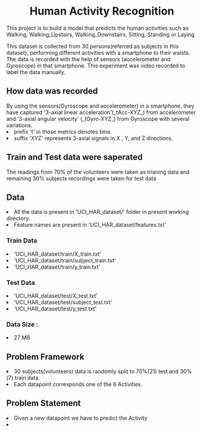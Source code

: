 <h1><center>Human Activity Recognition</center></h1>

This project is to build a model that predicts the human activities such as Walking, Walking_Upstairs, Walking_Downstairs, Sitting, Standing or Laying.

This dataset is collected from 30 persons(referred as subjects in this dataset), performing different activities with a smartphone to their waists. The data is recorded with the help of sensors (accelerometer and Gyroscope) in that smartphone. This experiment was video recorded to label the data manually.

<h2>How data was recorded</h2>
By using the sensors(Gyroscope and accelerometer) in a smartphone, they have captured '3-axial linear acceleration'(_tAcc-XYZ_) from accelerometer and '3-axial angular velocity' (_tGyro-XYZ_) from Gyroscope with several variations.

<li>prefix 't' in those metrics denotes time.</li>

<li>suffix 'XYZ' represents 3-axial signals in X , Y, and Z directions.</li>

<h2>Train and Test data were saperated</h2>
The readings from 70% of the volunteers were taken as trianing data and remaining 30% subjects recordings were taken for test data
<h2>Data</h2>
<li>All the data is present in 'UCI_HAR_dataset/' folder in present working directory.</li>
<li>Feature names are present in 'UCI_HAR_dataset/features.txt'</li>
<h3>Train Data</h3>
<li>'UCI_HAR_dataset/train/X_train.txt'</li>
<li>'UCI_HAR_dataset/train/subject_train.txt'</li>
<li>'UCI_HAR_dataset/train/y_train.txt'</li>
<h3>Test Data</h3>
<li>'UCI_HAR_dataset/test/X_test.txt'</li>
<li>'UCI_HAR_dataset/test/subject_test.txt'</li>
<li>'UCI_HAR_dataset/test/y_test.txt'</li>
<h3>Data Size :</h3>
<li>27 MB</li>
<h2>Problem Framework</h2>
<li>30 subjects(volunteers) data is randomly split to 70%(21) test and 30%(7) train data.</li>
<li>Each datapoint corresponds one of the 6 Activities.</li>
<h2>Problem Statement</h2>
<li>Given a new datapoint we have to predict the Activity<li>
